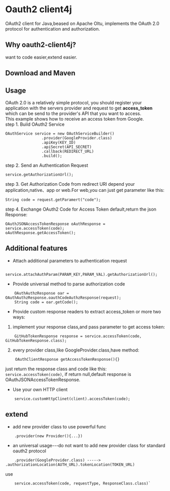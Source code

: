 # Oauth2 client4j
OAuth2 client for Java,beased on Apache Oltu,
implements the OAuth 2.0 protocol for authentication and authorization.


## Why oauth2-client4j?
want to code easier,extend easier.  

## Download and Maven

## Usage
OAuth 2.0 is a relatively simple protocol,
you should register your application with the servers provider and request to get **access_token** 
which can be send to the provider's API that you want to access.  
This example shows how to receive an access token from Google.  
step 1. Build OAuth2 Service  

<!--?prettify lang=java?-->
    OAuthService service = new OAuthServiceBuilder()
                    .provider(GoogleProvider.class)
                    .apiKey(KEY_ID)
                    .apiSecret(API_SECRET)
                    .callback(REDIRECT_URL)
                    .build();

step 2. Send an Authentication Request  

<!--?prettify lang=java?-->
    service.getAuthorizationUrl();


step 3. Get Authorization Code from redirect URI
depend your application,native、app or web.For web,you can just get parameter like this:

<!--?prettify lang=java?-->
    String code = request.getParamert("code"); 
 
step 4. Exchange OAuth2 Code for Access Token
default,return the json Response:

<!--?prettify lang=java?-->
    OAuthJSONAccessTokenResponse oAuthResponse = service.accessToken(code);
    oAuthResponse.getAccessToken();

## Additional features
* Attach additional parameters to authentication request

<!--?prettify lang=java?-->
        service.attachAuthParam(PARAM_KEY,PARAM_VAL).getAuthorizationUrl();
    
* Provide universal method to parse authorization code 

<!--?prettify lang=java?-->
        OAuthAuthzResponse oar = OAuthAuthzResponse.oauthCodeAuthzResponse(request);
        String code = oar.getCode();
    
* Provide custom response readers to extract access_token or more
two ways:  
1. implement your response class,and pass parameter to get access token:  

<!--?prettify lang=java?-->
        GitHubTokenResponse response = service.accessToken(code, GitHubTokenResponse.class);

2. every provider class,like GoogleProvider.class,have method:  

        OAuthClientResponse getAccessTokenResponse(){}
just return the  response class and code like this: `service.accessToken(code)`,
if return null,default response is OAuthJSONAccessTokenResponse.
    
* Use your own HTTP client

<!--?prettify lang=java?-->
        service.customHttpClinet(client).accessToken(code);

## extend
* add new provider class to use powerful func  

<!--?prettify lang=java?-->
        .provider(new Provider(){...}) 

* an universal usage---do not want to add new provider class for standard oauth2 protocol

<!--?prettify lang=java?-->
        .provider(GoogleProvider.class) -----> .authorizationLocation(AUTH_URL).tokenLocation(TOKEN_URL)
use

<!--?prettify lang=java?-->
        service.accessToken(code, requestType, ResponseClass.class)` 



